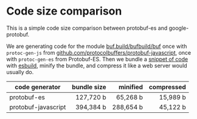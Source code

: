 # Code size comparison

This is a simple code size comparison between protobuf-es and google-protobuf.

We are generating code for the module [buf.build/bufbuild/buf](https://buf.build/bufbuild/buf)
once with `protoc-gen-js` from [github.com/protocolbuffers/protobuf-javascript](https://github.com/protocolbuffers/protobuf-javascript), 
once with `protoc-gen-es` from Protobuf-ES. Then we bundle a [snippet of code](./src) 
with [esbuild](https://esbuild.github.io/), minify the bundle, and compress it like a web 
server would usually do.

| code generator      | bundle size             | minified               | compressed         |
|---------------------|------------------------:|-----------------------:|-------------------:|
| protobuf-es         | 127,720 b      | 65,268 b | 15,989 b |
| protobuf-javascript | 394,384 b  | 288,654 b | 45,122 b |
